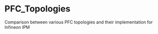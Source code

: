 # PFC_Topologies
Comparison between various PFC topologies and their implementation for Infineon IPM
